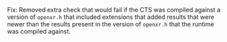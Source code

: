Fix: Removed extra check that would fail if the CTS was compiled against a version of `openxr.h` that included extensions that added results that were newer than the results present in the version of `openxr.h` that the runtime was compiled against.
